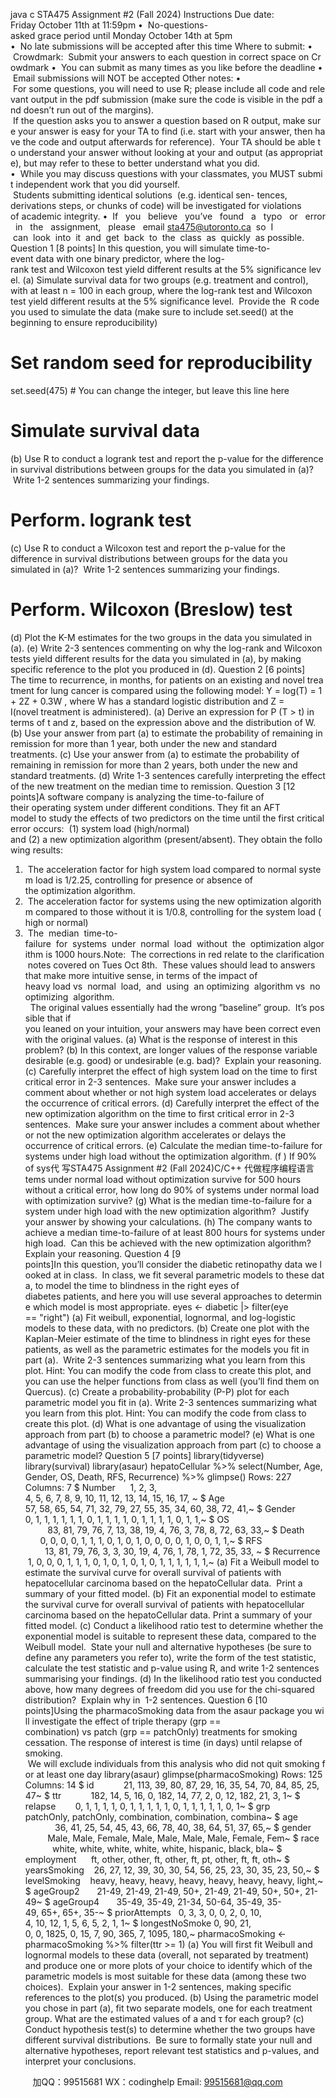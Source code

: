 java c
STA475 Assignment #2 (Fall 2024)
Instructions
Due date: Friday October 11th at 11:59pm
•  No-questions-asked grace period until Monday October 14th at 5pm
•  No late submissions will be accepted after this time
Where to submit:
•  Crowdmark:  Submit your answers to each question in correct space on Crowdmark
•  You can submit as many times as you like before the deadline
•  Email submissions will NOT be accepted
Other notes:
•  For some questions, you will need to use R; please include all code and relevant output in the pdf submission (make sure the code is visible in the pdf and doesn’t run out of the margins).  If the question asks you to answer a question based on R output, make sure your answer is easy for your TA to find (i.e. start with your answer, then have the code and output afterwards for reference).  Your TA should be able to understand your answer without looking at your and output (as appropriate), but may refer to these to better understand what you did.
•  While you may discuss questions with your classmates, you MUST submit independent work that you did yourself.  Students submitting identical solutions  (e.g. identical sen- tences, derivations steps, or chunks of code) will be investigated for violations of academic integrity.
•  If   you   believe   you’ve   found   a   typo   or   error   in   the   assignment,   please   email sta475@utoronto.ca  so  I  can  look  into  it  and  get  back  to  the  class  as  quickly  as possible.
Question 1 [8 points]
In this question, you will simulate time-to-event data with one binary predictor, where the log-rank test and Wilcoxon test yield different results at the 5% significance level.
(a) Simulate survival data for two groups (e.g. treatment and control), with at
least n = 100 in each group, where the log-rank test and Wilcoxon test yield
different results at the 5% significance level.  Provide the  R code you used to
simulate the data (make sure to include set.seed() at the beginning to ensure reproducibility)
# Set random seed for reproducibility
set.seed(475) # You can change the integer, but leave this line here
# Simulate survival data
(b) Use R to conduct a logrank test and report the p-value for the difference in
survival distributions between groups for the data you simulated in (a)?  Write 1-2 sentences summarizing your findings.
# Perform. logrank test
(c) Use R to conduct a Wilcoxon test and report the p-value for the difference in
survival distributions between groups for the data you simulated in (a)?  Write 1-2 sentences summarizing your findings.
# Perform. Wilcoxon (Breslow) test
(d) Plot the K-M estimates for the two groups in the data you simulated in (a).
(e) Write 2-3 sentences commenting on why the log-rank and Wilcoxon tests
yield different results for the data you simulated in (a), by making specific reference to the plot you produced in (d).
Question 2 [6 points]
The time to recurrence, in months, for patients on an existing and novel treatment for lung cancer is compared using the following model:
Y = log(T) = 1 + 2Z + 0.3W ,
where W has a standard logistic distribution and Z = I(novel treatment is administered).
(a) Derive an expression for P (T > t) in terms of t and z, based on the expression above and the distribution of W.
(b) Use your answer from part (a) to estimate the probability of remaining in remission for more than 1 year, both under the new and standard treatments.
(c) Use your answer from (a) to estimate the probability of remaining in remission for more than 2 years, both under the new and standard treatments.
(d) Write 1-3 sentences carefully interpreting the effect of the new treatment on the median time to remission.
Question 3 [12 points]A software company is analyzing the time-to-failure of their operating system under different conditions. They fit an AFT model to study the effects of two predictors on the time until the first critical error occurs:  (1) system load (high/normal) and (2) a new optimization algorithm (present/absent). They obtain the following results:
1.  The acceleration factor for high system load compared to normal system load is 1/2.25, controlling for presence or absence of the optimization algorithm.
2.  The acceleration factor for systems using the new optimization algorithm compared to those without it is 1/0.8, controlling for the system load (high or normal)
3.  The  median  time-to-failure  for  systems  under  normal  load  without  the  optimization algorithm is 1000 hours.Note:  The corrections in red relate to the clarification notes covered on Tues Oct 8th.  These values should lead to answers that make more intuitive sense, in terms of the impact of heavy load vs  normal  load,  and  using  an optimizing  algorithm vs  no optimizing  algorithm.   The original values essentially had the wrong ”baseline” group.  It’s possible that if you leaned on your intuition, your answers may have been correct even with the original values.
(a) What is the response of interest in this problem?
(b) In this context, are longer values of the response variable desirable (e.g. good) or undesirable (e.g. bad)?  Explain your reasoning.(c) Carefully interpret the effect of high system load on the time to first critical error in 2-3 sentences.  Make sure your answer includes a comment about whether or not high system load accelerates or delays the occurrence of critical errors.
(d) Carefully interpret the effect of the new optimization algorithm on the time to first
critical error in 2-3 sentences.  Make sure your answer includes a comment about
whether or not the new optimization algorithm accelerates or delays the occurrence of critical errors.
(e) Calculate the median time-to-failure for systems under high load without the optimization algorithm.
(f ) If 90% of sys代 写STA475 Assignment #2 (Fall 2024)C/C++
代做程序编程语言tems under normal load without optimization survive for 500 hours without a critical error, how long do 90% of systems under normal load with optimization survive?
(g) What is the median time-to-failure for a system under high load with the new optimization algorithm?  Justify your answer by showing your calculations.
(h) The company wants to achieve a median time-to-failure of at least 800 hours for systems under high load.  Can this be achieved with the new optimization algorithm? Explain your reasoning.
Question 4 [9 points]In this question, you’ll consider the diabetic retinopathy data we looked at in class.  In class, we fit several parametric models to these data, to model the time to blindness in the right eyes of diabetes patients, and here you will use several approaches to determine which model is most appropriate.
eyes <- diabetic |> filter(eye == "right")
(a) Fit weibull, exponential, lognormal, and log-logistic models to these data, with no predictors.
(b) Create one plot with the Kaplan-Meier estimate of the time to blindness in right eyes for these patients, as well as the parametric estimates for the models you fit in part (a).  Write 2-3 sentences summarizing what you learn from this plot.
Hint: You can modify the code from class to create this plot, and you can use the helper functions from class as well (you’ll find them on Quercus).
(c) Create a probability-probability (P-P) plot for each parametric model you fit
in (a). Write 2-3 sentences summarizing what you learn from this plot. Hint: You can modify the code from class to create this plot.
(d) What is one advantage of using the visualization approach from part (b) to choose a parametric model?
(e) What is one advantage of using the visualization approach from part (c) to choose a parametric model?
Question 5 [7 points]
library(tidyverse)
library(survival)
library(asaur)
hepatoCellular %>%
select(Number, Age, Gender, OS, Death, RFS, Recurrence) %>%
glimpse()
Rows: 227
Columns: 7
$ Number      1, 2, 3, 4, 5, 6, 7, 8, 9, 10, 11, 12, 13, 14, 15, 16, 17, ~
$ Age         57, 58, 65, 54, 71, 32, 79, 27, 55, 35, 34, 60, 38, 72, 41,~
$ Gender     0, 1, 1, 1, 1, 1, 1, 0, 1, 1, 1, 1, 0, 1, 1, 1, 1, 0, 1, 1,~
$ OS          83, 81, 79, 76, 7, 13, 38, 19, 4, 76, 3, 78, 8, 72, 63, 33,~
$ Death       0, 0, 0, 0, 1, 1, 1, 0, 1, 0, 1, 0, 0, 0, 0, 1, 0, 0, 1, 1,~
$ RFS         13, 81, 79, 76, 3, 3, 30, 19, 4, 76, 1, 78, 1, 72, 35, 33, ~
$ Recurrence  1, 0, 0, 0, 1, 1, 1, 0, 1, 0, 1, 0, 1, 0, 1, 1, 1, 1, 1, 1,~
(a) Fit a Weibull model to estimate the survival curve for overall survival of
patients with hepatocellular carcinoma based on the hepatoCellular data.  Print a summary of your fitted model.
(b) Fit an exponential model to estimate the survival curve for overall survival of patients with hepatocellular carcinoma based on the hepatoCellular data. Print a summary of your fitted model.
(c) Conduct a likelihood ratio test to determine whether the exponential model is suitable to represent these data, compared to the Weibull model.  State your null and alternative hypotheses (be sure to define any parameters you refer to), write the form of the test statistic, calculate the test statistic and p-value using R, and write 1-2 sentences summarising your findings.
(d) In the likelihood ratio test you conducted above, how many degrees of freedom did you use for the chi-squared distribution?  Explain why in  1-2 sentences.
Question 6 [10 points]Using the pharmacoSmoking data from the asaur package you will investigate the effect of triple therapy (grp == combination) vs patch (grp == patchOnly) treatments for smoking cessation. The response of interest is time (in days) until relapse of smoking.  We will exclude individuals from this analysis who did not quit smoking for at least one day
library(asaur)
glimpse(pharmacoSmoking)
Rows: 125
Columns: 14
$ id            21, 113, 39, 80, 87, 29, 16, 35, 54, 70, 84, 85, 25, 47~
$ ttr            182, 14, 5, 16, 0, 182, 14, 77, 2, 0, 12, 182, 21, 3, 1~
$ relapse        0, 1, 1, 1, 1, 0, 1, 1, 1, 1, 1, 0, 1, 1, 1, 1, 1, 0, 1~
$ grp             patchOnly, patchOnly, combination, combination, combina~
$ age             36, 41, 25, 54, 45, 43, 66, 78, 40, 38, 64, 51, 37, 65,~
$ gender          Male, Male, Female, Male, Male, Male, Male, Female, Fem~
$ race            white, white, white, white, white, hispanic, black, bla~
$ employment      ft, other, other, ft, other, ft, pt, other, ft, ft, oth~
$ yearsSmoking    26, 27, 12, 39, 30, 30, 54, 56, 25, 23, 30, 35, 23, 50,~
$ levelSmoking    heavy, heavy, heavy, heavy, heavy, heavy, heavy, light,~
$ ageGroup2       21-49, 21-49, 21-49, 50+, 21-49, 21-49, 50+, 50+, 21-49~
$ ageGroup4       35-49, 35-49, 21-34, 50-64, 35-49, 35-49, 65+, 65+, 35-~
$ priorAttempts   0, 3, 3, 0, 0, 2, 0, 10, 4, 10, 12, 1, 5, 6, 5, 2, 1, 1~
$ longestNoSmoke  0, 90, 21, 0, 0, 1825, 0, 15, 7, 90, 365, 7, 1095, 180,~
pharmacoSmoking <- pharmacoSmoking %>%
filter(ttr >= 1)
(a) You will first fit Weibull and lognormal models to these data (overall, not separated by treatment) and produce one or more plots of your choice to identify which of the parametric models is most suitable for these data (among these two choices).  Explain your answer in 1-2 sentences, making specific references to the plot(s) you produced.
(b) Using the parametric model you chose in part (a), fit two separate models, one for
each treatment group. What are the estimated values of a and τ for each group?
(c) Conduct hypothesis test(s) to determine whether the two groups have different survival distributions.  Be sure to formally state your null and alternative hypotheses, report relevant test statistics and p-values, and interpret your conclusions.

         
加QQ：99515681  WX：codinghelp  Email: 99515681@qq.com
